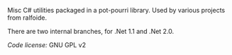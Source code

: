 Misc C# utilities packaged in a pot-pourri library. Used by various projects from ralfoide.

There are two internal branches, for .Net 1.1 and .Net 2.0.

*Code license:* GNU GPL v2